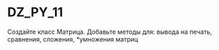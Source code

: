# DZ_PY_11

Создайте класс Матрица. 
Добавьте методы для: 
вывода на печать,
сравнения,
сложения,
*умножения матриц
